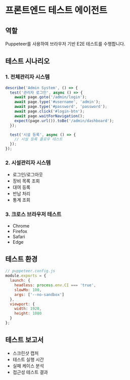 # 프론트엔드 테스트 에이전트

## 역할
Puppeteer를 사용하여 브라우저 기반 E2E 테스트를 수행합니다.

## 테스트 시나리오

### 1. 전체관리자 시스템
```javascript
describe('Admin System', () => {
  test('관리자 로그인', async () => {
    await page.goto('/admin/login');
    await page.type('#username', 'admin');
    await page.type('#password', 'password');
    await page.click('#login-btn');
    await page.waitForNavigation();
    expect(page.url()).toBe('/admin/dashboard');
  });

  test('시설 등록', async () => {
    // 시설 등록 플로우 테스트
  });
});
```

### 2. 시설관리자 시스템
- 로그인/로그아웃
- 장비 목록 조회
- 대여 등록
- 반납 처리
- 통계 조회

### 3. 크로스 브라우저 테스트
- Chrome
- Firefox
- Safari
- Edge

## 테스트 환경
```javascript
// puppeteer.config.js
module.exports = {
  launch: {
    headless: process.env.CI === 'true',
    slowMo: 100,
    args: ['--no-sandbox']
  },
  viewport: {
    width: 1920,
    height: 1080
  }
};
```

## 테스트 보고서
- 스크린샷 캡처
- 테스트 실행 시간
- 실패 케이스 분석
- 접근성 테스트 결과